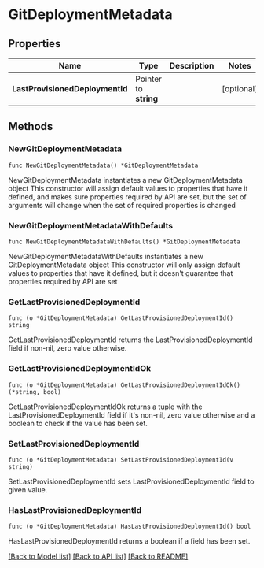 # GitDeploymentMetadata

## Properties

Name | Type | Description | Notes
------------ | ------------- | ------------- | -------------
**LastProvisionedDeploymentId** | Pointer to **string** |  | [optional] 

## Methods

### NewGitDeploymentMetadata

`func NewGitDeploymentMetadata() *GitDeploymentMetadata`

NewGitDeploymentMetadata instantiates a new GitDeploymentMetadata object
This constructor will assign default values to properties that have it defined,
and makes sure properties required by API are set, but the set of arguments
will change when the set of required properties is changed

### NewGitDeploymentMetadataWithDefaults

`func NewGitDeploymentMetadataWithDefaults() *GitDeploymentMetadata`

NewGitDeploymentMetadataWithDefaults instantiates a new GitDeploymentMetadata object
This constructor will only assign default values to properties that have it defined,
but it doesn't guarantee that properties required by API are set

### GetLastProvisionedDeploymentId

`func (o *GitDeploymentMetadata) GetLastProvisionedDeploymentId() string`

GetLastProvisionedDeploymentId returns the LastProvisionedDeploymentId field if non-nil, zero value otherwise.

### GetLastProvisionedDeploymentIdOk

`func (o *GitDeploymentMetadata) GetLastProvisionedDeploymentIdOk() (*string, bool)`

GetLastProvisionedDeploymentIdOk returns a tuple with the LastProvisionedDeploymentId field if it's non-nil, zero value otherwise
and a boolean to check if the value has been set.

### SetLastProvisionedDeploymentId

`func (o *GitDeploymentMetadata) SetLastProvisionedDeploymentId(v string)`

SetLastProvisionedDeploymentId sets LastProvisionedDeploymentId field to given value.

### HasLastProvisionedDeploymentId

`func (o *GitDeploymentMetadata) HasLastProvisionedDeploymentId() bool`

HasLastProvisionedDeploymentId returns a boolean if a field has been set.


[[Back to Model list]](../README.md#documentation-for-models) [[Back to API list]](../README.md#documentation-for-api-endpoints) [[Back to README]](../README.md)


